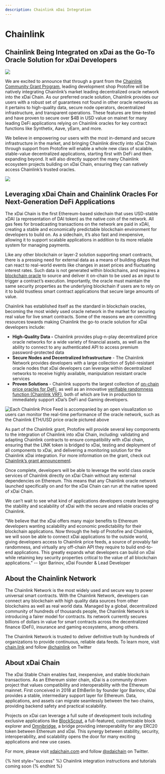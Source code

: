 ```yaml
---
description: Chainlink xDai Integration
---
```


# Chainlink

## **Chainlink Being Integrated on xDai as the Go-To Oracle Solution for xDai Developers**

![](https://lh3.googleusercontent.com/cgvzXO9wafuM5Hl6U6h6r3m6ekehcHniGnSt28BDrcfy-lcf2wUvgzTJCGcYWF2a3NDRhaPodvgi3cIzQ2KQaPtSzQZtGHtXvAPMSqqUU3Q4HpMi1e19uJTPMtt4pzpPlZITub61)

We are excited to announce that through a grant from the [Chainlink Community Grant Program](https://blog.chain.link/introducing-the-chainlink-community-grant-program/), leading development shop Protofire will be natively integrating Chainlink’s market leading decentralized oracle network into the xDai Chain. As our preferred oracle solution, Chainlink provides our users with a robust set of guarantees not found in other oracle networks as it pertains to high-quality data, secure node operators, decentralized infrastructure, and transparent operations. These features are time-tested and have proven to secure over $4B in USD value on mainet for many leading DeFi applications relying on Chainlink oracles for key contract functions like Synthetix, Aave, yEarn, and more.

We believe in empowering our users with the most in-demand and secure infrastructure in the market, and bringing Chainlink directly into xDai Chain through support from Protofire will enable a whole new class of scalable, stable-value decentralized applications, starting first with DeFi and then expanding beyond. It will also directly support the many Chainlink ecosystem projects building on xDai Chain, ensuring they can natively access Chainlink’s trusted oracles.

![](https://lh3.googleusercontent.com/goXb4eIZS0MK2sBlGZ3s3o83Te3M11y8lSurZkqaCH_OacHPW0YrrMzKYnysxZSeZ0aNkIGM78JEnrEmdFMrn94jshWxMg0D6gQYGfocQciE_o1tF_sL2OEddaEC9OGcRKV3em4c)

## **Leveraging xDai Chain and Chainlink Oracles For Next-Generation DeFi Applications**

The xDai Chain is the first Ethereum-based sidechain that uses USD-stable xDAI \(a representation of DAI token\) as the native coin of the network. All gas fees for broadcasting transactions on the network are paid in xDAI, creating a stable and economically predictable blockchain environment for developers to build on. As a sidechain, it’s also fast and inexpensive, allowing it to support scalable applications in addition to its more reliable system for managing payments.

Like any other blockchain or layer-2 solution supporting smart contracts, there is a pressing need for external data as a means of building dApps that can react to real-world events like changes in asset prices and fluctuating interest rates. Such data is not generated within blockchains, and requires a [blockchain oracle](https://blog.chain.link/what-is-the-blockchain-oracle-problem/) to source and deliver it on-chain to be used as an input to trigger a contract’s execution. Importantly, the oracle must maintain the same security properties as the underlying blockchain if users are to rely on it to build trustless smart contract applications that secure large amounts of value.

Chainlink has established itself as the standard in blockchain oracles, becoming the most widely used oracle network in the market for securing real value for live smart contracts. Some of the reasons we are committing resources towards making Chainlink the go-to oracle solution for xDai developers include:

* **High-Quality Data -** Chainlink provides plug-n-play decentralized price oracle networks for a wide variety of financial assets, as well as the ability to connect to any authenticated API to access premium password-protected data
* **Secure Nodes and Decentralized Infrastructure** - The Chainlink Network provides developers with a large collection of Sybil-resistant oracle nodes that xDai developers can leverage within decentralized networks to receive highly available, manipulation resistant oracle services
* **Proven Solutions** - Chainlink supports the largest collection of [on-chain price oracles for DeFi](https://feeds.chain.link/), as well as an innovative [verifiable randomness function \(Chainlink VRF\)](https://blog.chain.link/verifiable-random-functions-vrf-random-number-generation-rng-feature/), both of which are live in production to immediately support xDai’s DeFi and Gaming developers.

![Each Chainlink Price Feed is accompanied by an open visualization so users can monitor the real-time performance of the oracle network, such as the Chainlink ETH/USD price oracle pictured above](https://lh5.googleusercontent.com/PaWbUWVKgtO4K9Av-MmuWCyk7IzoFpMqLul7APnLoNwhcN0-mWL15rOSncIkoRiR48nY5OJx4GQfMyJcfBzlJie-IE0OU2PN4ETn7useWRPQF3qEOX9Bqjct1HYclSVi_OzkJXaj)

As part of the Chainlink grant, Protofire will provide several key components to the integration of Chainlink into xDai Chain, including: validating and adapting Chainlink contracts to ensure compatibility with xDai chain, ensuring that the LINK token is bridged to xDai, testing and deployment of all components to xDai, and delivering a monitoring solution for the Chainlink xDai integration. For more information on the grant, check out [Chainlink’s grant announcement](https://blog.chain.link/protofire-receives-a-chainlink-community-grant-for-an-integration-with-xdai/).

Once complete, developers will be able to leverage the world class oracle services of Chainlink directly on xDai Chain without any external dependencies on Ethereum. This means that any Chainlink oracle network launched specifically on and for the xDai Chain can run at the native speed of xDai Chain. 

We can’t wait to see what kind of applications developers create leveraging the stability and scalability of xDai with the secure and reliable oracles of Chainlink. 

“We believe that the xDai offers many major benefits to Ethereum developers wanting scalability and economic predictability for their blockchain applications. Now through the help of Protofire and Chainlink, we will soon be able to connect xDai applications to the outside world, giving developers access to Chainlink price feeds, a source of provably fair randomness, and virtually any off-chain API they require to build end-to-end applications. This greatly expands what developers can build on xDai while retaining key security properties critical to the value of all blockchain applications.” -- Igor Barinov, xDai Founder & Lead Developer

## **About the Chainlink Network**

The Chainlink Network is the most widely used and secure way to power universal smart contracts. With the Chainlink Network, developers can connect any blockchain with high quality data sources from other blockchains as well as real world data. Managed by a global, decentralized community of hundreds of thousands people, the Chainlink Network is introducing a fairer model for contracts. Its network currently secures billions of dollars in value for smart contracts across the decentralized finance \(DeFi\), insurance and gaming ecosystems, among others.

The Chainlink Network is trusted to deliver definitive truth by hundreds of organizations to provide continuous, reliable data feeds. To learn more, visit [chain.link](http://chain.link) and follow [@chainlink](http://twitter.com/chainlink) on Twitter

## **About xDai Chain**

The xDai Stable Chain enables fast, inexpensive, and stable blockchain transactions. As an Ethereum sister chain, xDai is a community driven project that values compatibility and interoperability with the Ethereum mainnet. First conceived in 2018 at EthBerlin by founder Igor Barinov, xDai provides a stable, intermediary support layer for Ethereum. Data, applications, and assets can migrate seamlessly between the two chains, providing backend safety and practical scalability. 

Projects on xDai can leverage a full suite of development tools including exclusive applications like [BlockScout](../../../for-users/explorers/blockscout.md), a full-featured, customizable block explorer and [Omnibridge](../../../for-users/bridges/omnibridge.md), a bridge providing interoperability for any ERC20 token between Ethereum and xDai. This synergy between stability, security, interoperability, and scalability opens the door for many exciting applications and new use cases.

For more, please visit ​[xdaichain.com](https://www.xdaichain.com/) and follow [@xdaichain](https://twitter.com/xdaichain) on Twitter.

{% hint style="success" %}
Chainlink integration instructions and tutorials coming soon
{% endhint %}

  


  


